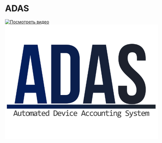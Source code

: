 # ADAS
[![Посмотреть видео](https://img.youtube.com/vi/eqLKPF16C9w/0.jpg)](https://youtu.be/eqLKPF16C9w)
![ADAS](https://github.com/zb-venom/TUSUR_ADAS/blob/master/ADAS.png)
